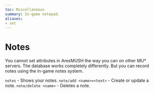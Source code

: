 ```yaml
---
toc: Miscellaneous
summary: In-game notepad.
aliases:
- set
---
```

# Notes

You cannot set attributes in AresMUSH the way you can on other MU* servers.  The database works completely differently.  But you can record notes using the in-game notes system.

`notes` - Shows your notes.
`note/add <name>=<text>` - Create or update a note.
`note/delete <name>` - Deletes a note.